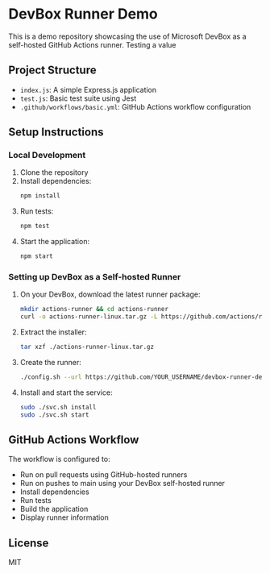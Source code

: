 # DevBox Runner Demo

This is a demo repository showcasing the use of Microsoft DevBox as a self-hosted GitHub Actions runner.
Testing a value

## Project Structure

- `index.js`: A simple Express.js application
- `test.js`: Basic test suite using Jest
- `.github/workflows/basic.yml`: GitHub Actions workflow configuration

## Setup Instructions

### Local Development

1. Clone the repository
2. Install dependencies:
   ```bash
   npm install
   ```
3. Run tests:
   ```bash
   npm test
   ```
4. Start the application:
   ```bash
   npm start
   ```

### Setting up DevBox as a Self-hosted Runner

1. On your DevBox, download the latest runner package:
   ```bash
   mkdir actions-runner && cd actions-runner
   curl -o actions-runner-linux.tar.gz -L https://github.com/actions/runner/releases/download/v2.311.0/actions-runner-linux-x64-2.311.0.tar.gz
   ```

2. Extract the installer:
   ```bash
   tar xzf ./actions-runner-linux.tar.gz
   ```

3. Create the runner:
   ```bash
   ./config.sh --url https://github.com/YOUR_USERNAME/devbox-runner-demo --token YOUR_TOKEN
   ```

4. Install and start the service:
   ```bash
   sudo ./svc.sh install
   sudo ./svc.sh start
   ```

## GitHub Actions Workflow

The workflow is configured to:
- Run on pull requests using GitHub-hosted runners
- Run on pushes to main using your DevBox self-hosted runner
- Install dependencies
- Run tests
- Build the application
- Display runner information

## License

MIT 
